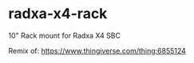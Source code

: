 # radxa-x4-rack
10" Rack mount for Radxa X4 SBC

Remix of: https://www.thingiverse.com/thing:6855124
